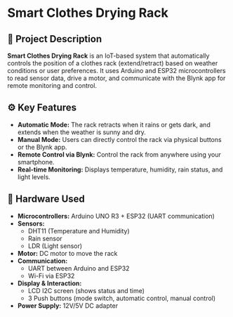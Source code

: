 # Smart Clothes Drying Rack

## 📌 Project Description
**Smart Clothes Drying Rack** is an IoT-based system that automatically controls the position of a clothes rack (extend/retract) based on weather conditions or user preferences. It uses Arduino and ESP32 microcontrollers to read sensor data, drive a motor, and communicate with the Blynk app for remote monitoring and control.

## ⚙️ Key Features
- **Automatic Mode:** The rack retracts when it rains or gets dark, and extends when the weather is sunny and dry.
- **Manual Mode:** Users can directly control the rack via physical buttons or the Blynk app.
- **Remote Control via Blynk:** Control the rack from anywhere using your smartphone.
- **Real-time Monitoring:** Displays temperature, humidity, rain status, and light levels.

## 🧰 Hardware Used
- **Microcontrollers:** Arduino UNO R3 + ESP32 (UART communication)
- **Sensors:**
  - DHT11 (Temperature and Humidity)
  - Rain sensor
  - LDR (Light sensor)
- **Motor:** DC motor to move the rack
- **Communication:**
  - UART between Arduino and ESP32
  - Wi-Fi via ESP32
- **Display & Interaction:**
  - LCD I2C screen (shows status and time)
  - 3 Push buttons (mode switch, automatic control, manual control)
- **Power Supply:** 12V/5V DC adapter

